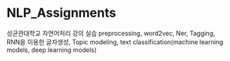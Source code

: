 # NLP_Assignments
성균관대학교 자연어처리 강의 실습
preprocessing, word2vec, Ner, Tagging, RNN을 이용한 글자생성, Topic modeling, text classification(machine learning models, deep learning models)
